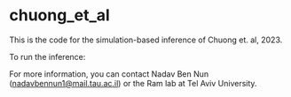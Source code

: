 # chuong_et_al

This is the code for the simulation-based inference of Chuong et. al, 2023.

To run the inference:




For more information, you can contact Nadav Ben Nun (nadavbennun1@mail.tau.ac.il) or the Ram lab at Tel Aviv University.
